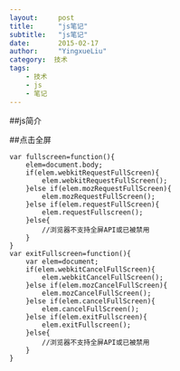 ```yaml
---
layout:     post
title:      "js笔记"
subtitle:   "js笔记"
date:       2015-02-17
author:     "YingxueLiu"
category:  技术
tags:
    - 技术
    - js
    - 笔记
---
```


##js简介

##点击全屏

    var fullscreen=function(){
        elem=document.body;
        if(elem.webkitRequestFullScreen){
            elem.webkitRequestFullScreen();   
        }else if(elem.mozRequestFullScreen){
            elem.mozRequestFullScreen();
        }else if(elem.requestFullScreen){
            elem.requestFullscreen();
        }else{
            //浏览器不支持全屏API或已被禁用
        }
    }
    var exitFullscreen=function(){
        var elem=document;
        if(elem.webkitCancelFullScreen){
            elem.webkitCancelFullScreen();    
        }else if(elem.mozCancelFullScreen){
            elem.mozCancelFullScreen();
        }else if(elem.cancelFullScreen){
            elem.cancelFullScreen();
        }else if(elem.exitFullscreen){
            elem.exitFullscreen();
        }else{
            //浏览器不支持全屏API或已被禁用
        }
    }